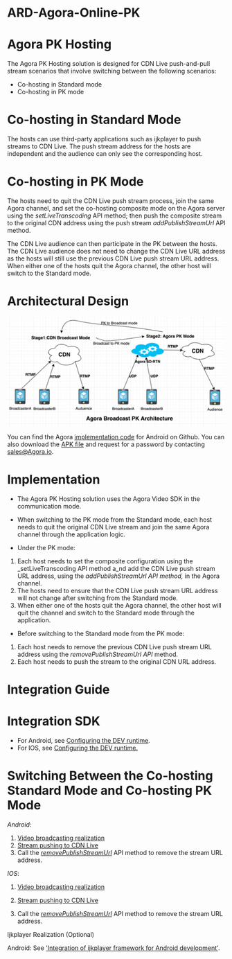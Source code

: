 # ARD-Agora-Online-PK

# **Agora PK Hosting**

The Agora PK Hosting solution is designed for CDN Live push-and-pull stream scenarios that involve switching between the following scenarios:

- Co-hosting in Standard mode
- Co-hosting in PK mode

# Co-hosting in Standard Mode

The hosts can use third-party applications such as ijkplayer to push streams to CDN Live. The push stream address for the hosts are independent and the audience can only see the corresponding host.

# Co-hosting in PK Mode

The hosts need to quit the CDN Live push stream process, join the same Agora channel, and set the co-hosting composite mode on the Agora server using the _setLiveTranscoding_ API method; then push the composite stream to the original CDN address using the push stream _addPublishStreamUrl_ API method.

The CDN Live audience can then participate in the PK between the hosts. The CDN Live audience does not need to change the CDN Live URL address as the hosts will still use the previous CDN Live push stream URL address. When either one of the hosts quit the Agora channel, the other host will switch to the Standard mode.

# **Architectural Design**
![ArchitectureDesign.png](Image/ArchitectureDesign.png)

You can find the Agora [implementation code](https://github.com/AgoraIO/ARD-Agora-Online-PK/tree/master/Agora-Online-PK-Android) for Android on Github. You can also download the [APK file](https://pan.baidu.com/share/init?surl=T7Psw5KxNkSsYRPiTTB7Dg) and request for a password by contacting [sales@Agora.io](mailto:sales@agora.io).

# **Implementation**

- The Agora PK Hosting solution uses the Agora Video SDK in the communication mode.

- When switching to the PK mode from the Standard mode, each host needs to quit the original CDN Live stream and join the same Agora channel through the application logic.

- Under the PK mode:
1. Each host needs to set the composite configuration using the _setLiveTranscoding API method a_nd add the CDN Live push stream URL address, using the _addPublishStreamUrl API method,_ in the Agora channel.
2. The hosts need to ensure that the CDN Live push stream URL address will not change after switching from the Standard mode.
3. When either one of the hosts quit the Agora channel, the other host will quit the channel and switch to the Standard mode through the application.

- Before switching to the Standard mode from the PK mode:
1. Each host needs to remove the previous CDN Live push stream URL address using the _removePublishStreamUrl API_ method.
2. Each host needs to push the stream to the original CDN URL address.


# **Integration Guide**

# Integration SDK

- For Android, see [Configuring the DEV runtime](https://docs.agora.io/en/Interactive%20Broadcast/android_video?platform=Android).
- For IOS, see [Configuring the DEV runtime.](https://docs.agora.io/en/Interactive%20Broadcast/ios_video?platform=iOS)

# Switching Between the Co-hosting Standard Mode and Co-hosting PK Mode

_Android_:

1. [Video broadcasting realization](https://docs.agora.io/en/2.3.1/product/Interactive%20Broadcast/Quickstart%20Guide/broadcast_video_android?platform=Android)
2. [Stream pushing to CDN Live](https://docs.agora.io/en/2.3.1/product/Interactive%20Broadcast/Quickstart%20Guide/push_stream_android2.0?platform=Android)
3. Call the [_removePublishStreamUrl_](https://docs.agora.io/en/2.4/product/Interactive%20Broadcast/API%20Reference/live_video_android?platform=Android) API method to remove the stream URL address.

_IOS_:

1. [Video broadcasting realization](https://docs.agora.io/en/2.3.1/product/Interactive%20Broadcast/Quickstart%20Guide/broadcast_video_ios?platform=iOS)

1. [Stream pushing to CDN Live](https://docs.agora.io/en/2.3.1/product/Interactive%20Broadcast/Quickstart%20Guide/push_stream_ios2.0?platform=iOS)
2. Call the [_removePublishStreamUrl_](https://docs.agora.io/en/2.4/product/Interactive%20Broadcast/API%20Reference/live_video_ios?platform=iOS) API method to remove the stream URL address.

Ijkplayer Realization (Optional)

Android: See [&#39;Integration of ijkplayer framework for Android development&#39;](https://github.com/Bilibili/ijkplayer).
